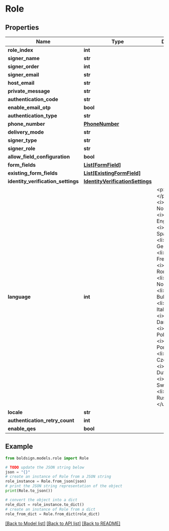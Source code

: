# Role


## Properties

Name | Type | Description | Notes
------------ | ------------- | ------------- | -------------
**role_index** | **int** |  | [optional] 
**signer_name** | **str** |  | [optional] 
**signer_order** | **int** |  | [optional] 
**signer_email** | **str** |  | [optional] 
**host_email** | **str** |  | [optional] 
**private_message** | **str** |  | [optional] 
**authentication_code** | **str** |  | [optional] 
**enable_email_otp** | **bool** |  | [optional] 
**authentication_type** | **str** |  | [optional] 
**phone_number** | [**PhoneNumber**](PhoneNumber.md) |  | [optional] 
**delivery_mode** | **str** |  | [optional] 
**signer_type** | **str** |  | [optional] 
**signer_role** | **str** |  | [optional] 
**allow_field_configuration** | **bool** |  | [optional] 
**form_fields** | [**List[FormField]**](FormField.md) |  | [optional] 
**existing_form_fields** | [**List[ExistingFormField]**](ExistingFormField.md) |  | [optional] 
**identity_verification_settings** | [**IdentityVerificationSettings**](IdentityVerificationSettings.md) |  | [optional] 
**language** | **int** | &lt;p&gt;Description:&lt;/p&gt;&lt;ul&gt;&lt;li&gt;&lt;i&gt;0&lt;/i&gt; - None&lt;/li&gt;&lt;li&gt;&lt;i&gt;1&lt;/i&gt; - English&lt;/li&gt;&lt;li&gt;&lt;i&gt;2&lt;/i&gt; - Spanish&lt;/li&gt;&lt;li&gt;&lt;i&gt;3&lt;/i&gt; - German&lt;/li&gt;&lt;li&gt;&lt;i&gt;4&lt;/i&gt; - French&lt;/li&gt;&lt;li&gt;&lt;i&gt;5&lt;/i&gt; - Romanian&lt;/li&gt;&lt;li&gt;&lt;i&gt;6&lt;/i&gt; - Norwegian&lt;/li&gt;&lt;li&gt;&lt;i&gt;7&lt;/i&gt; - Bulgarian&lt;/li&gt;&lt;li&gt;&lt;i&gt;8&lt;/i&gt; - Italian&lt;/li&gt;&lt;li&gt;&lt;i&gt;9&lt;/i&gt; - Danish&lt;/li&gt;&lt;li&gt;&lt;i&gt;10&lt;/i&gt; - Polish&lt;/li&gt;&lt;li&gt;&lt;i&gt;11&lt;/i&gt; - Portuguese&lt;/li&gt;&lt;li&gt;&lt;i&gt;12&lt;/i&gt; - Czech&lt;/li&gt;&lt;li&gt;&lt;i&gt;13&lt;/i&gt; - Dutch&lt;/li&gt;&lt;li&gt;&lt;i&gt;14&lt;/i&gt; - Swedish&lt;/li&gt;&lt;li&gt;&lt;i&gt;15&lt;/i&gt; - Russian&lt;/li&gt;&lt;/ul&gt; | [optional] 
**locale** | **str** |  | [optional] 
**authentication_retry_count** | **int** |  | [optional] 
**enable_qes** | **bool** |  | [optional] 

## Example

```python
from boldsign.models.role import Role

# TODO update the JSON string below
json = "{}"
# create an instance of Role from a JSON string
role_instance = Role.from_json(json)
# print the JSON string representation of the object
print(Role.to_json())

# convert the object into a dict
role_dict = role_instance.to_dict()
# create an instance of Role from a dict
role_from_dict = Role.from_dict(role_dict)
```
[[Back to Model list]](../README.md#documentation-for-models) [[Back to API list]](../README.md#documentation-for-api-endpoints) [[Back to README]](../README.md)


